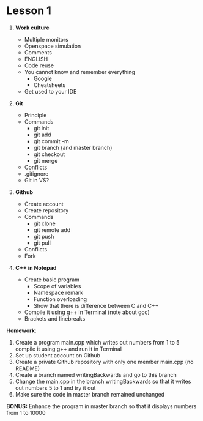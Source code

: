 # Lesson 1

1. **Work culture**
   - Multiple monitors
   - Openspace simulation
   - Comments
   - ENGLISH
   - Code reuse
   - You cannot know and remember everything
     - Google
     - Cheatsheets
   - Get used to your IDE      
  
2. **Git**
   - Principle
   - Commands
     - git init
     - git add
     - git commit -m
     - git branch (and master branch)
     - git checkout
     - git merge
   - Conflicts
   - .gitignore
   - Git in VS?
  
3. **Github**
   - Create account
   - Create repository
   - Commands
     - git clone
     - git remote add
     - git push
     - git pull    
   - Conflicts
   - Fork   

4. **C++ in Notepad**
   - Create basic program
     - Scope of variables
     - Namespace remark
     - Function overloading
     - Show that there is difference between C and C++
   - Compile it using g++ in Terminal (note about gcc)
   - Brackets and linebreaks
 
**Homework**:
1. Create a program main.cpp which writes out numbers from 1 to 5 compile it using g++ and run it in Terminal
2. Set up student account on Github
3. Create a private Github repository with only one member main.cpp (no README)
4. Create a branch named writingBackwards and go to this branch
5. Change the main.cpp in the branch writingBackwards so that it writes out numbers 5 to 1 and try it out
6. Make sure the code in master branch remained unchanged

**BONUS:** Enhance the program in master branch so that it displays numbers from 1 to 10000 
  

